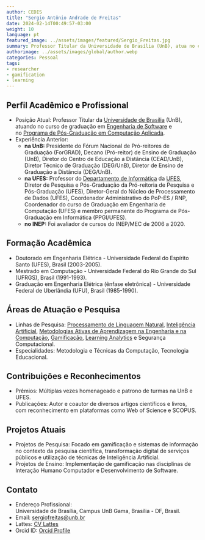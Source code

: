 ```yaml
---
author: CEDIS
title: "Sergio Antônio Andrade de Freitas"
date: 2024-02-14T00:49:57-03:00
weight: 10
language: pt
featured_image: ../assets/images/featured/Sergio_Freitas.jpg
summary: Professor Titular da Universidade de Brasília (UnB), atua no curso de graduação em Engenharia de Software e no Programa de Pós-Graduação em Computação Aplicada.
authorimage: ../assets/images/global/author.webp
categories: Pessoal
tags: 
- researcher
- gamification
- learning
---
```

## Perfil Acadêmico e Profissional
- Posição Atual: Professor Titular da [Universidade de Brasília](https://www.unb.br/) (UnB), atuando no curso de graduação em [Engenharia de Software](http://software.unb.br/) e no [Programa de Pós-Graduação em Computação Aplicada](https://ppca.unb.br/).
- Experiência Anterior: 
    - **na UnB:** Presidente do Fórum Nacional de Pró-reitores de Graduação (ForGRAD), Decano (Pró-reitor) de Ensino de Graduação (UnB), Diretor do Centro de Educação a Distância (CEAD/UnB), Diretor Técnico de Graduação (DEG/UnB), Diretor de Ensino de Graduação a Distância (DEG/UnB)​​.
    - **na UFES:** Professor do [Departamento de Informática](https://informatica.ufes.br/) da [UFES](https://www.ufes.br/), Diretor de Pesquisa e Pós-Graduação da Pró-reitoria de Pesquisa e Pós-Graduação (UFES), Diretor-Geral do Núcleo de Processamento de Dados (UFES), Coordenador Administrativo do PoP-ES / RNP, Coordenador do curso de Graduação em Engenharia de Computação (UFES) e membro permanente do Programa de Pós-Graduação em Informática (PPGI/UFES).
    - **no INEP:** Foi avaliador de cursos do INEP/MEC de 2006 a 2020.
## Formação Acadêmica
- Doutorado em Engenharia Elétrica - Universidade Federal do Espírito Santo (UFES), Brasil (2003-2005).
- Mestrado em Computação - Universidade Federal do Rio Grande do Sul (UFRGS), Brasil (1991-1993).
- Graduação em Engenharia Elétrica (ênfase eletrônica) - Universidade Federal de Uberlândia (UFU), Brasil (1985-1990)​​.
## Áreas de Atuação e Pesquisa
- Linhas de Pesquisa: [Processamento de Linguagem Natural](https://www.cedis.unb.br/o-cedis/%C3%A1reas-de-pesquisa/intelig%C3%AAncia-artificial-e-ci%C3%AAncia-da-aprendizagem), [Inteligência Artificial](https://www.cedis.unb.br/o-cedis/%C3%A1reas-de-pesquisa/intelig%C3%AAncia-artificial-e-ci%C3%AAncia-da-aprendizagem), [Metodologias Ativas de Aprendizagem na Engenharia e na Computação](https://www.cedis.unb.br/o-cedis/%C3%A1reas-de-pesquisa/metodologias-ativas-no-ensino-superior), [](https://sites.google.com/d/1MFoXA_IlkkcwR4n3s2yHYl3qwUoJL15c/p/1eAt0Ywj-arMKEvtCBmSJj7rQzRI58czL/edit)[Gamificação](/areas/gamificação/), [Learning Analytics](/areas/learning_analytics/) e Segurança Computacional​​. 
- Especialidades: Metodologia e Técnicas da Computação, Tecnologia Educacional​​.
## Contribuições e Reconhecimentos
- Prêmios: Múltiplas vezes homenageado e patrono de turmas na UnB e UFES​​.
- Publicações: Autor e coautor de diversos artigos científicos e livros, com reconhecimento em plataformas como Web of Science e SCOPUS​​.
## Projetos Atuais
- Projetos de Pesquisa: Focado em gamificação e sistemas de informação no contexto da pesquisa científica, transformação digital de serviços públicos​​ e utilização de técnicas de Inteligência Artificial.
- Projetos de Ensino: Implementação de gamificação nas disciplinas de Interação Humano Computador e Desenvolvimento de Software​​.
## Contato
- Endereço Profissional:  
    Universidade de Brasília, Campus UnB Gama, Brasília - DF, Brasil.
- Email: sergiofreitas@unb.br
- Lattes: [CV Lattes](http://lattes.cnpq.br/0395549254894676)
- Orcid ID: [Orcid Profile​](https://orcid.org/0000-0003-3996-4985)